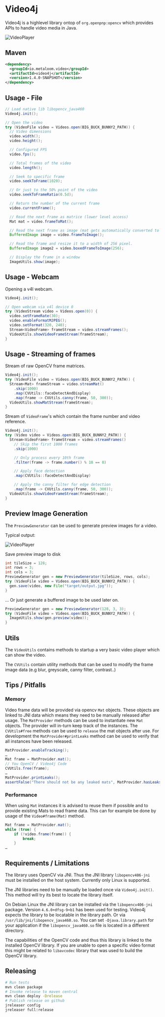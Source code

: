 # Video4j

Video4j is a highlevel library ontop of `org.openpnp:opencv` which provides APIs to handle video media in Java. 

![VideoPlayer](examples/output.gif)

## Maven

```xml
<dependency>
  <groupId>io.metaloom.video</groupId>
  <artifactId>video4j</artifactId>
  <version>1.4.0-SNAPSHOT</version>
</dependency>
```

## Usage - File

```java
// Load native lib libopencv_java460
Video4j.init();

// Open the video
try (VideoFile video = Videos.open(BIG_BUCK_BUNNY2_PATH)) {
  // Video dimensions
  video.width();
  video.height();

  // Configured FPS
  video.fps();

  // Total frames of the video
  video.length();

  // Seek to specific frame
  video.seekToFrame(1020);

  // Or just to the 50% point of the video
  video.seekToFrameRatio(0.5d);

  // Return the number of the current frame
  video.currentFrame();

  // Read the next frame as matrice (lower level access)
  Mat mat = video.frameToMat();

  // Read the next frame as image (mat gets automatically converted to image)
  BufferedImage image = video.frameToImage();

  // Read the frame and resize it to a width of 256 pixel.
  BufferedImage image2 = video.boxedFrameToImage(256);

  // Display the frame in a window
  ImageUtils.show(image);
```

## Usage - Webcam

Opening a v4l webcam.
```java
Video4j.init();

// Open webcam via v4l device 0
try (VideoStream video = Videos.open(0)) {
  video.setFrameRate(30);
  video.enableFormatMJPEG();
  video.setFormat(320, 240);
  Stream<VideoFrame> frameStream = video.streamFrames();
  VideoUtils.showVideoFrameStream(frameStream);
}
```

## Usage - Streaming of frames

Stream of raw OpenCV frame matrices.
```java
Video4j.init();
try (VideoFile video = Videos.open(BIG_BUCK_BUNNY2_PATH)) {
  Stream<Mat> frameStream = video.streamMat()
    .skip(1000)
    .map(CVUtils::faceDetectAndDisplay)
    .map(frame -> CVUtils.canny(frame, 50, 300));
  VideoUtils.showMatStream(frameStream);
}
```

Stream of `VideoFrame`'s which contain the frame number and video reference.
```java
Video4j.init();
try (Video video = Videos.open(BIG_BUCK_BUNNY2_PATH)) {
  Stream<VideoFrame> frameStream = video.streamFrames()
    // Skip the first 1000 frames
    .skip(1000)

    // Only process every 10th frame
    .filter(frame -> frame.number() % 10 == 0)

    // Apply face detection
    .map(CVUtils::faceDetectAndDisplay)

    // Apply the canny filter for edge detection
    .map(frame -> CVUtils.canny(frame, 50, 300));
  VideoUtils.showVideoFrameStream(frameStream);
}
```

## Preview Image Generation

The `PreviewGenerator` can be used to generate preview images for a video.

Typical output:

![VideoPlayer](examples/output.jpg)

Save preview image to disk

```java
int tileSize = 128;
int rows = 3;
int cols = 3;
PreviewGenerator gen = new PreviewGenerator(tileSize, rows, cols);
try (VideoFile video = Videos.open(BIG_BUCK_BUNNY2_PATH)) {
  gen.save(video, new File("target/output.jpg"));
}
```

... Or just generate a buffered image to be used later on.

```java
PreviewGenerator gen = new PreviewGenerator(128, 3, 3);
try (VideoFile video = Videos.open(BIG_BUCK_BUNNY2_PATH)) {
  ImageUtils.show(gen.preview(video));
}
```

## Utils

The `VideoUtils` contains methods to startup a very basic video player which can show the video.

The `CVUtils` contain utility methods that can be used to modify the frame image data (e.g blur, greyscale, canny filter, contrast..)

## Tips / Pitfalls


### Memory

Video frame data will be provided via opencv `Mat` objects. These objects are linked to JNI data which means they need to be manually released after usage. The `MatProvider` methods can be used to instantiate new `Mat` objects. The provider will in-turn keep track of the instances. The `CVUtils#free` methods can be used to `release` the mat objects after use.
For development the `MatProvider#printLeaks` method can be used to verify that all instances have been released.

```java
MatProvider.enableTracking();
…
Mat frame = MatProvider.mat();
// You OpenCV / Video4j Code
CVUtils.free(frame);
…
MatProvider.printLeaks();
assertFalse("There should not be any leaked mats", MatProvider.hasLeaks());
```

### Performance

When using `Mat` instances it is advised to reuse them if possible and to provide existing Mats to read frame data. This can for example be done by usage of the  `Video#frame(Mat)` method.

```java
Mat frame = MatProvider.mat();
while (true) {
    if (!video.frame(frame)) {
        break;
    }
…
```

## Requirements / Limitations

The library uses OpenCV via JNI. Thus the JNI library `libopencv406-jni` must be installed on the host system.
Currently only Linux is supported.

The JNI libraries need to be manually be loaded once via
```Video4j.init()```. This method will try its best to locate the library itself. 

On Debian Linux the JNI library can be installed via the `libopencv406-jni` package. Version `4.6.0+dfsg-9+b1` has been used for testing. Video4j expects the library to be locatable in the library path. Or via `/usr/lib/jni/libopencv_java460.so`.
You can set `-Djava.library.path` for your application if the `libopencv_java460.so` file is located in a different directory.

The capabilities of the OpenCV code and thus this library is linked to the installed OpenCV library. If you are unable to open a specific video format this might be related to `libavcodec` library that was used to build the OpenCV library.

## Releasing

```bash
# Run tests
mvn clean package
# Invoke release to maven central
mvn clean deploy -Drelease
# Publish release on github
jreleaser config
jreleaser full:release
```
